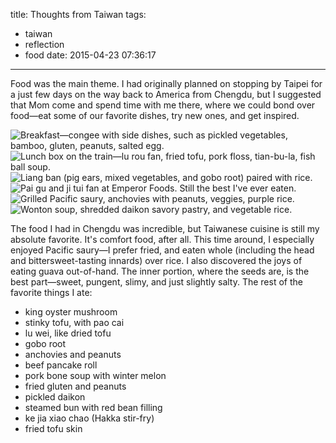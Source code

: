 title: Thoughts from Taiwan
tags: 
  - taiwan
  - reflection
  - food
date: 2015-04-23 07:36:17
---

Food was the main theme. I had originally planned on stopping by Taipei for a just few days on the way back to America from Chengdu, but I suggested that Mom come and spend time with me there, where we could bond over food—eat some of our favorite dishes, try new ones, and get inspired.

![Breakfast—congee with side dishes, such as pickled vegetables, bamboo, gluten, peanuts, salted egg.](https://dl.dropbox.com/u/4291520/journal-images/tf-19.jpg)
![Lunch box on the train—lu rou fan, fried tofu, pork floss, tian-bu-la, fish ball soup.](https://dl.dropbox.com/u/4291520/journal-images/tf-23.jpg)
![Liang ban (pig ears, mixed vegetables, and gobo root) paired with rice.](https://dl.dropbox.com/u/4291520/journal-images/tf-12.jpg)
![Pai gu and ji tui fan at Emperor Foods. Still the best I've ever eaten.](https://dl.dropbox.com/u/4291520/journal-images/tf-6.jpg)
![Grilled Pacific saury, anchovies with peanuts, veggies, purple rice.](https://dl.dropbox.com/u/4291520/journal-images/tf-16.jpg)
![Wonton soup, shredded daikon savory pastry, and vegetable rice.](https://dl.dropbox.com/u/4291520/journal-images/tf-24.jpg)

The food I had in Chengdu was incredible, but Taiwanese cuisine is still my absolute favorite. It's comfort food, after all. This time around, I especially enjoyed Pacific saury—I prefer fried, and eaten whole (including the head and bittersweet-tasting innards) over rice. I also discovered the joys of eating guava out-of-hand. The inner portion, where the seeds are, is the best part—sweet, pungent, slimy, and just slightly salty. The rest of the favorite things I ate:

- king oyster mushroom
- stinky tofu, with pao cai
- lu wei, like dried tofu
- gobo root
- anchovies and peanuts
- beef pancake roll
- pork bone soup with winter melon
- fried gluten and peanuts
- pickled daikon
- steamed bun with red bean filling
- ke jia xiao chao (Hakka stir-fry)
- fried tofu skin
